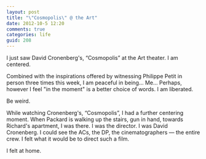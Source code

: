 ```yaml
---
layout: post
title: "\"Cosmopolis\" @ the Art"
date: 2012-10-5 12:20
comments: true
categories: life
guid: 208
---
```


I just saw David Cronenberg's, “Cosmopolis” at the Art theater. I am centered.

Combined with the inspirations offered by witnessing Philippe Petit in person three times this week, I am peaceful in being… Me… Perhaps, however I feel "in the moment" is a better choice of words. I am liberated.

Be weird.

While watching Cronenberg's, “Cosmopolis”, I had a further centering moment. When Packard is walking up the stairs, gun in hand, towards Richard's apartment, I was there. I was the director. I was David Cronenberg. I could see the ACs, the DP, the cinematographers — the entire crew. I felt what it would be to direct such a film.

I felt at home.